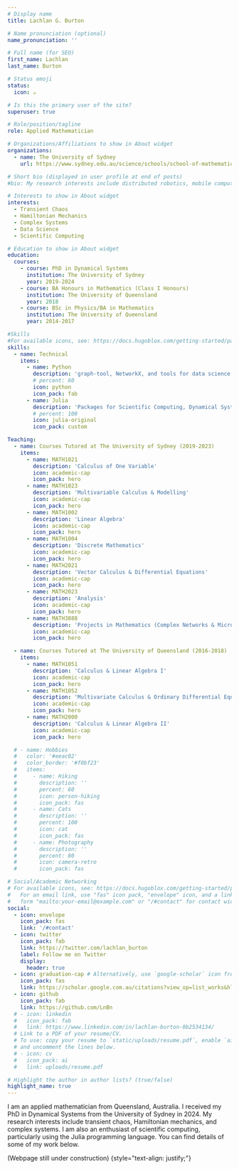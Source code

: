 ```yaml
---
# Display name
title: Lachlan G. Burton

# Name pronunciation (optional)
name_pronunciation: ''

# Full name (for SEO)
first_name: Lachlan
last_name: Burton

# Status emoji
status:
  icon: ☕️

# Is this the primary user of the site?
superuser: true

# Role/position/tagline
role: Applied Mathematician

# Organizations/Affiliations to show in About widget
organizations:
  - name: The University of Sydney
    url: https://www.sydney.edu.au/science/schools/school-of-mathematics-and-statistics.html

# Short bio (displayed in user profile at end of posts)
#bio: My research interests include distributed robotics, mobile computing and programmable matter.

# Interests to show in About widget
interests:
  - Transient Chaos
  - Hamiltonian Mechanics
  - Complex Systems
  - Data Science
  - Scientific Computing

# Education to show in About widget
education:
  courses:
    - course: PhD in Dynamical Systems
      institution: The University of Sydney
      year: 2019-2024
    - course: BA Honours in Mathematics (Class I Honours)
      institution: The University of Queensland
      year: 2018
    - course: BSc in Physics/BA in Mathematics
      institution: The University of Queensland
      year: 2014-2017

#Skills
#For available icons, see: https://docs.hugoblox.com/getting-started/page-builder/#icons
skills:
  - name: Technical
    items:
      - name: Python
        description: 'graph-tool, NetworkX, and tools for data science'
        # percent: 60
        icon: python
        icon_pack: fab
      - name: Julia
        description: 'Packages for Scientific Computing, Dynamical Systems and Data Visualisation'
        # percent: 100
        icon: julia-original
        icon_pack: custom

Teaching:
  - name: Courses Tutored at The University of Sydney (2019-2023)
    items:
      - name: MATH1021
        description: 'Calculus of One Variable'
        icon: academic-cap
        icon_pack: hero
      - name: MATH1023
        description: 'Multivariable Calculus & Modelling'
        icon: academic-cap
        icon_pack: hero
      - name: MATH1002
        description: 'Linear Algebra'
        icon: academic-cap
        icon_pack: hero
      - name: MATH1004
        description: 'Discrete Mathematics'
        icon: academic-cap
        icon_pack: hero
      - name: MATH2021
        description: 'Vector Calculus & Differential Equations'
        icon: academic-cap
        icon_pack: hero
      - name: MATH2023
        description: 'Analysis'
        icon: academic-cap
        icon_pack: hero
      - name: MATH3888
        description: 'Projects in Mathematics (Complex Networks & Microbiology Stream)'
        icon: academic-cap
        icon_pack: hero

  - name: Courses Tutored at The University of Queensland (2016-2018)
    items:
      - name: MATH1051
        description: 'Calculus & Linear Algebra I'
        icon: academic-cap
        icon_pack: hero
      - name: MATH1052
        description: 'Multivariate Calculus & Ordinary Differential Equations'
        icon: academic-cap
        icon_pack: hero
      - name: MATH2000
        description: 'Calculus & Linear Algebra II'
        icon: academic-cap
        icon_pack: hero

  # - name: Hobbies
  #   color: '#eeac02'
  #   color_border: '#f0bf23'
  #   items:
  #     - name: Hiking
  #       description: ''
  #       percent: 60
  #       icon: person-hiking
  #       icon_pack: fas
  #     - name: Cats
  #       description: ''
  #       percent: 100
  #       icon: cat
  #       icon_pack: fas
  #     - name: Photography
  #       description: ''
  #       percent: 80
  #       icon: camera-retro
  #       icon_pack: fas

# Social/Academic Networking
# For available icons, see: https://docs.hugoblox.com/getting-started/page-builder/#icons
#   For an email link, use "fas" icon pack, "envelope" icon, and a link in the
#   form "mailto:your-email@example.com" or "/#contact" for contact widget.
social:
  - icon: envelope
    icon_pack: fas
    link: '/#contact'
  - icon: twitter
    icon_pack: fab
    link: https://twitter.com/lachlan_burton
    label: Follow me on Twitter
    display:
      header: true
  - icon: graduation-cap # Alternatively, use `google-scholar` icon from `ai` icon pack
    icon_pack: fas
    link: https://scholar.google.com.au/citations?view_op=list_works&hl=en&user=0mtuW4AAAAAJ
  - icon: github
    icon_pack: fab
    link: https://github.com/LnBn
  # - icon: linkedin
  #   icon_pack: fab
  #   link: https://www.linkedin.com/in/lachlan-burton-0b2534134/
  # Link to a PDF of your resume/CV.
  # To use: copy your resume to `static/uploads/resume.pdf`, enable `ai` icons in `params.yaml`,
  # and uncomment the lines below.
  # - icon: cv
  #   icon_pack: ai
  #   link: uploads/resume.pdf

# Highlight the author in author lists? (true/false)
highlight_name: true
---
```


I am an applied mathematician from Queensland, Australia. I received my PhD in Dynamical Systems from the University of Sydney in 2024. My research interests include transient chaos, Hamiltonian mechanics, and complex systems. I am also an enthusiast of scientific computing, particularly using the Julia programming language. You can find details of some of my work below.

(Webpage still under construction)
{style="text-align: justify;"}
